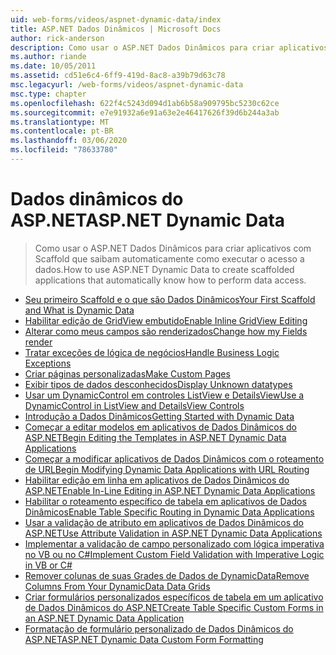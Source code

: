 ```yaml
---
uid: web-forms/videos/aspnet-dynamic-data/index
title: ASP.NET Dados Dinâmicos | Microsoft Docs
author: rick-anderson
description: Como usar o ASP.NET Dados Dinâmicos para criar aplicativos com Scaffold que saibam automaticamente como executar o acesso a dados.
ms.author: riande
ms.date: 10/05/2011
ms.assetid: cd51e6c4-6ff9-419d-8ac8-a39b79d63c78
msc.legacyurl: /web-forms/videos/aspnet-dynamic-data
msc.type: chapter
ms.openlocfilehash: 622f4c5243d094d1ab6b58a909795bc5230c62ce
ms.sourcegitcommit: e7e91932a6e91a63e2e46417626f39d6b244a3ab
ms.translationtype: MT
ms.contentlocale: pt-BR
ms.lasthandoff: 03/06/2020
ms.locfileid: "78633780"
---
```

# <a name="aspnet-dynamic-data"></a><span data-ttu-id="6d15c-103">Dados dinâmicos do ASP.NET</span><span class="sxs-lookup"><span data-stu-id="6d15c-103">ASP.NET Dynamic Data</span></span>

> <span data-ttu-id="6d15c-104">Como usar o ASP.NET Dados Dinâmicos para criar aplicativos com Scaffold que saibam automaticamente como executar o acesso a dados.</span><span class="sxs-lookup"><span data-stu-id="6d15c-104">How to use ASP.NET Dynamic Data to create scaffolded applications that automatically know how to perform data access.</span></span>

- [<span data-ttu-id="6d15c-105">Seu primeiro Scaffold e o que são Dados Dinâmicos</span><span class="sxs-lookup"><span data-stu-id="6d15c-105">Your First Scaffold and What is Dynamic Data</span></span>](your-first-scaffold-and-what-is-dynamic-data.md)
- [<span data-ttu-id="6d15c-106">Habilitar edição de GridView embutido</span><span class="sxs-lookup"><span data-stu-id="6d15c-106">Enable Inline GridView Editing</span></span>](how-do-i-enable-inline-gridview-editing.md)
- [<span data-ttu-id="6d15c-107">Alterar como meus campos são renderizados</span><span class="sxs-lookup"><span data-stu-id="6d15c-107">Change how my Fields render</span></span>](how-do-i-change-how-my-fields-render.md)
- [<span data-ttu-id="6d15c-108">Tratar exceções de lógica de negócios</span><span class="sxs-lookup"><span data-stu-id="6d15c-108">Handle Business Logic Exceptions</span></span>](how-do-i-handle-business-logic-exceptions.md)
- [<span data-ttu-id="6d15c-109">Criar páginas personalizadas</span><span class="sxs-lookup"><span data-stu-id="6d15c-109">Make Custom Pages</span></span>](how-do-i-make-custom-pages.md)
- [<span data-ttu-id="6d15c-110">Exibir tipos de dados desconhecidos</span><span class="sxs-lookup"><span data-stu-id="6d15c-110">Display Unknown datatypes</span></span>](how-do-i-display-unknown-datatypes.md)
- [<span data-ttu-id="6d15c-111">Usar um DynamicControl em controles ListView e DetailsView</span><span class="sxs-lookup"><span data-stu-id="6d15c-111">Use a DynamicControl in ListView and DetailsView Controls</span></span>](how-do-i-use-a-dynamiccontrol-in-listview-and-detailsview-controls.md)
- [<span data-ttu-id="6d15c-112">Introdução a Dados Dinâmicos</span><span class="sxs-lookup"><span data-stu-id="6d15c-112">Getting Started with Dynamic Data</span></span>](getting-started-with-dynamic-data.md)
- [<span data-ttu-id="6d15c-113">Começar a editar modelos em aplicativos de Dados Dinâmicos do ASP.NET</span><span class="sxs-lookup"><span data-stu-id="6d15c-113">Begin Editing the Templates in ASP.NET Dynamic Data Applications</span></span>](begin-editing-the-templates-in-aspnet-dynamic-data-applications.md)
- [<span data-ttu-id="6d15c-114">Começar a modificar aplicativos de Dados Dinâmicos com o roteamento de URL</span><span class="sxs-lookup"><span data-stu-id="6d15c-114">Begin Modifying Dynamic Data Applications with URL Routing</span></span>](begin-modifying-dynamic-data-applications-with-url-routing.md)
- [<span data-ttu-id="6d15c-115">Habilitar edição em linha em aplicativos de Dados Dinâmicos do ASP.NET</span><span class="sxs-lookup"><span data-stu-id="6d15c-115">Enable In-Line Editing in ASP.NET Dynamic Data Applications</span></span>](enable-in-line-editing-in-aspnet-dynamic-data-applications.md)
- [<span data-ttu-id="6d15c-116">Habilitar o roteamento específico de tabela em aplicativos de Dados Dinâmicos</span><span class="sxs-lookup"><span data-stu-id="6d15c-116">Enable Table Specific Routing in Dynamic Data Applications</span></span>](how-to-enable-table-specific-routing-in-dynamic-data-applications.md)
- [<span data-ttu-id="6d15c-117">Usar a validação de atributo em aplicativos de Dados Dinâmicos do ASP.NET</span><span class="sxs-lookup"><span data-stu-id="6d15c-117">Use Attribute Validation in ASP.NET Dynamic Data Applications</span></span>](how-to-use-attribute-validation-in-aspnet-dynamic-data-applications.md)
- [<span data-ttu-id="6d15c-118">Implementar a validação de campo personalizado com lógica imperativa no VB ou no C#</span><span class="sxs-lookup"><span data-stu-id="6d15c-118">Implement Custom Field Validation with Imperative Logic in VB or C#</span></span>](how-to-implement-custom-field-validation-with-imperative-logic-in-vb-or-c.md)
- [<span data-ttu-id="6d15c-119">Remover colunas de suas Grades de Dados de DynamicData</span><span class="sxs-lookup"><span data-stu-id="6d15c-119">Remove Columns From Your DynamicData Data Grids</span></span>](how-to-remove-columns-from-your-dynamicdata-data-grids.md)
- [<span data-ttu-id="6d15c-120">Criar formulários personalizados específicos de tabela em um aplicativo de Dados Dinâmicos do ASP.NET</span><span class="sxs-lookup"><span data-stu-id="6d15c-120">Create Table Specific Custom Forms in an ASP.NET Dynamic Data Application</span></span>](how-to-create-table-specific-custom-forms-in-an-aspnet-dynamic-data-application.md)
- [<span data-ttu-id="6d15c-121">Formatação de formulário personalizado de Dados Dinâmicos do ASP.NET</span><span class="sxs-lookup"><span data-stu-id="6d15c-121">ASP.NET Dynamic Data Custom Form Formatting</span></span>](aspnet-dynamic-data-custom-form-formatting.md)
